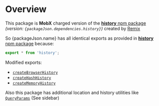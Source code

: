# Overview   

This package is **MobX** charged version of the [**history** npm package](https://www.npmjs.com/package/history) _(version: `{packageJson.dependencies.history}`)_ created by [Remix](https://remix.run/)   

So {packageJson.name} has all identical exports as provided in [**history** npm package](https://www.npmjs.com/package/history) because:  

```ts
export * from 'history';
```  

Modified exports:   
- [`createBrowserHistory`](/core/BrowserHistory)  
- [`createHashHistory`](/core/HashHistory)  
- [`createMemoryHistory`](/core/MemoryHistory)  


Also this package has additional location and history utilities like [`QueryParams`](/utilities/QueryParams) (See sidebar)   

